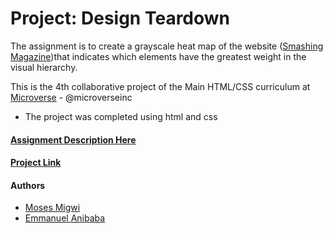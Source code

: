 # Project: Design Teardown

The assignment is to create a grayscale heat map of the website ([Smashing Magazine](https://www.smashingmagazine.com/))that indicates which elements have the greatest weight in the visual hierarchy.
 

This is the 4th collaborative project of the Main HTML/CSS curriculum at [Microverse](https://www.microverse.org/) - @microverseinc

* The project was completed using html and css 

#### [Assignment Description Here](https://www.theodinproject.com/courses/html5-and-css3/lessons/design-teardown)

#### [Project Link](https://github.com/mosesmuchemi/anibaba-muchemi-smashing-magazine-grayscale)

#### Authors

* [Moses Migwi](https://github.com/mosesmuchemi)
* [Emmanuel Anibaba](https://github.com/silverside3000)